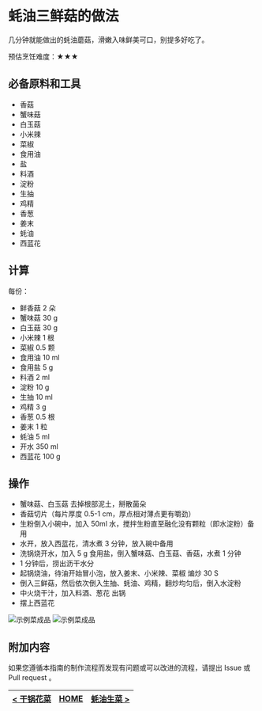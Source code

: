 # 蚝油三鲜菇的做法

几分钟就能做出的蚝油蘑菇，滑嫩入味鲜美可口，别提多好吃了。

预估烹饪难度：★★★

## 必备原料和工具

* 香菇
* 蟹味菇
* 白玉菇
* 小米辣
* 菜椒
* 食用油
* 盐
* 料酒
* 淀粉
* 生抽
* 鸡精
* 香葱
* 姜末
* 蚝油
* 西蓝花

## 计算

每份：

* 鲜香菇 2 朵
* 蟹味菇 30 g
* 白玉菇 30 g
* 小米辣 1 根
* 菜椒 0.5 颗
* 食用油 10 ml
* 食用盐 5 g
* 料酒 2 ml
* 淀粉 10 g
* 生抽 10 ml
* 鸡精 3 g
* 香葱 0.5 根
* 姜末 1 粒
* 蚝油 5 ml
* 开水 350 ml
* 西蓝花 100 g

## 操作

* 蟹味菇、白玉菇 去掉根部泥土，掰散菌朵
* 香菇切片（每片厚度 0.5-1 cm，厚点相对薄点更有嚼劲）
* 生粉倒入小碗中，加入 50ml 水，搅拌生粉直至融化没有颗粒（即水淀粉）备用
* 水开，放入西蓝花，清水煮 3 分钟，放入碗中备用
* 洗锅烧开水，加入 5 g 食用盐，倒入蟹味菇、白玉菇、香菇，水煮 1 分钟
* 1 分钟后，捞出沥干水分
* 起锅烧油，待油开始冒小泡，放入姜末、小米辣、菜椒 煸炒 30 S
* 倒入三鲜菇，然后依次倒入生抽、蚝油、鸡精，翻炒均匀后，倒入水淀粉
* 中火烧干汁，加入料酒、葱花 出锅
* 摆上西蓝花

![示例菜成品](./1.jpeg)
![示例菜成品](./2.jpeg)

## 附加内容

如果您遵循本指南的制作流程而发现有问题或可以改进的流程，请提出 Issue 或 Pull request 。

| [< 干锅花菜](../干锅花菜/干锅花菜.md) | [HOME](../../../README.md) | [蚝油生菜 >](../蚝油生菜/蚝油生菜.md) |
| ---------------------------------- | -------------------------- | ---------------------------------- |
